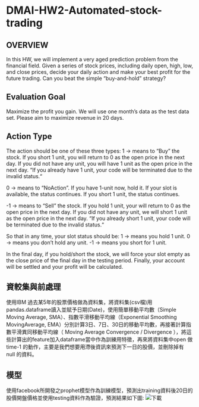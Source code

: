 # DMAI-HW2-Automated-stock-trading

## OVERVIEW
In this HW, we will implement a very aged prediction problem from the financial field. Given a series of stock prices, including daily open, high, low, and close prices, decide your daily action and make your best profit for the future trading. Can you beat the simple “buy-and-hold” strategy?

## Evaluation Goal
Maximize the profit you gain.
We will use one month’s data as the test data set. Please aim to maximize revenue in 20 days.

## Action Type
The action should be one of these three types:
1 → means to “Buy” the stock. If you short 1 unit, you will return to 0 as the open price in the next day. If you did not have any unit, you will have 1 unit as the open price in the next day. “If you already have 1 unit, your code will be terminated due to the invalid status.“

0 → means to “NoAction”. If you have 1-unit now, hold it. If your slot is available, the status continues. If you short 1 unit, the status continues.

-1 → means to “Sell” the stock. If you hold 1 unit, your will return to 0 as the open price in the next day. If you did not have any unit, we will short 1 unit as the open price in the next day. “If you already short 1 unit, your code will be terminated due to the invalid status.“

So that in any time, your slot status should be:
1 → means you hold 1 unit.
0 → means you don’t hold any unit.
-1 → means you short for 1 unit.

In the final day, if you hold/short the stock, we will force your slot empty as the close price of the final day in the testing period. Finally, your account will be settled and your profit will be calculated.

## 資較集與前處理
使用IBM 過去某5年的股票價格做為資料集，將資料集(csv檔)用pandas.dataframe讀入並賦予日期(Date)，使用簡單移動平均數（Simple Moving Average, SMA）、指數平滑移動平均線（Exponential Smoothing MovingAverage, EMA）分別計算3日、7日、30日的移動平均數，再接著計算指數平滑異同移動平均線（ Moving Average Convergence / Divergence ），將這些計算出的feature加入dataframe當中作為訓練用特徵，再來將資料集中open 做 time-1 的動作，主要是我們想要用滯後資訊來預測下一日的股價，並刪除掉有 null 的資料。

## 模型

使用facebook所開發之prophet模型作為訓練模型，預測出training資料後20日的股價開盤價格並使用testing資料作為驗證，預測結果如下圖:
![下載](https://user-images.githubusercontent.com/48405514/165037613-18ccfff9-c312-40a7-972f-c974e8ae1a4e.png)
